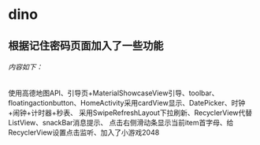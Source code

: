 # dino
## 根据记住密码页面加入了一些功能   
###### 内容如下：
  使用高德地图API、引导页+MaterialShowcaseView引导、toolbar、
floatingactionbutton、HomeActivity采用cardView显示、DatePicker、时钟+闹钟+计时器+秒表、
采用SwipeRefreshLayout下拉刷新、RecyclerView代替ListView、snackBar消息提示、
点击右侧滑动条显示当前item首字母、给RecyclerView设置点击监听、加入了小游戏2048
